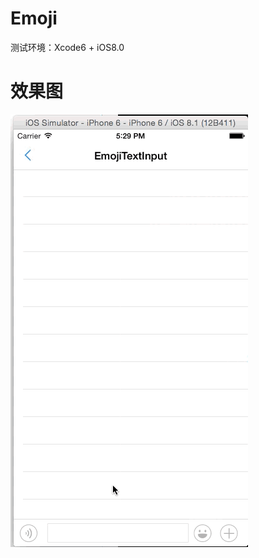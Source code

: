 Emoji
=====

测试环境：Xcode6 + iOS8.0

效果图
=====

![image](https://github.com/GRSource/Emoji/raw/master/screenshots/screenshot.gif)

